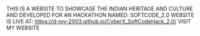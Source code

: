 THIS IS A WEBSITE TO SHOWCASE THE INDIAN HERITAGE AND CULTURE AND DEVELOPED FOR AN HACKATHON NAMED: SOFTCODE_2.0
WEBSITE IS LIVE AT: https://d-roy-2003.github.io/CyberX_SoftCodeHack_2.0/
VISIT MY WEBSITE


